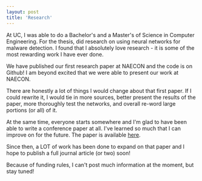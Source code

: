 ```yaml
---
layout: post
title: 'Research'
---
```


At UC, I was able to do a Bachelor's and a Master's of Science in Computer Engineering. For the thesis, did research on using neural networks for malware detection. I found that I absolutely love research - it is some of the most rewarding work I have ever done.

We have published our first research paper at NAECON and the code is on Github! I am beyond excited that we were able to present our work at NAECON.

There are honestly a lot of things I would change about that first paper. If I could rewrite it, I would tie in more sources, better present the results of the paper, more thoroughly test the networks, and overall re-word large portions (or all) of it.

At the same time, everyone starts somewhere and I'm glad to have been able to write a conference paper at all. I've learned so much that I can improve on for the future. The paper is available [here](https://ieeexplore.ieee.org/document/8556657).

Since then, a LOT of work has been done to expand on that paper and I hope to publish a full journal article (or two) soon!

Because of funding rules, I can't post much information at the moment, but stay tuned!



